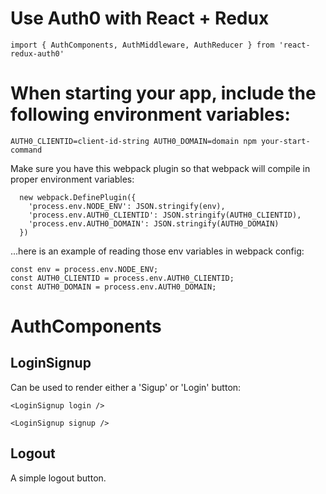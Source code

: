 # Use Auth0 with React + Redux

```
import { AuthComponents, AuthMiddleware, AuthReducer } from 'react-redux-auth0'
```

# When starting your app, include the following environment variables:

```
AUTH0_CLIENTID=client-id-string AUTH0_DOMAIN=domain npm your-start-command
```

Make sure you have this webpack plugin so that webpack will compile in proper environment variables:

```
  new webpack.DefinePlugin({
    'process.env.NODE_ENV': JSON.stringify(env),
    'process.env.AUTH0_CLIENTID': JSON.stringify(AUTH0_CLIENTID),
    'process.env.AUTH0_DOMAIN': JSON.stringify(AUTH0_DOMAIN)
  })
```

...here is an example of reading those env variables in webpack config:

```
const env = process.env.NODE_ENV;
const AUTH0_CLIENTID = process.env.AUTH0_CLIENTID;
const AUTH0_DOMAIN = process.env.AUTH0_DOMAIN;
```

# AuthComponents

## LoginSignup

Can be used to render either a 'Sigup' or 'Login' button:

```
<LoginSignup login />

<LoginSignup signup />
```

## Logout

A simple logout button.
